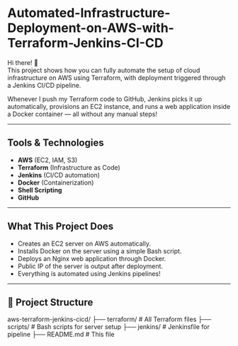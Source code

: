 # Automated-Infrastructure-Deployment-on-AWS-with-Terraform-Jenkins-CI-CD


Hi there! 👋  
This project shows how you can fully automate the setup of cloud infrastructure on AWS using Terraform, with deployment triggered through a Jenkins CI/CD pipeline.

Whenever I push my Terraform code to GitHub, Jenkins picks it up automatically, provisions an EC2 instance, and runs a web application inside a Docker container — all without any manual steps!

---

##  Tools & Technologies
- **AWS** (EC2, IAM, S3)
- **Terraform** (Infrastructure as Code)
- **Jenkins** (CI/CD automation)
- **Docker** (Containerization)
- **Shell Scripting**
- **GitHub**

---

##  What This Project Does
- Creates an EC2 server on AWS automatically.
- Installs Docker on the server using a simple Bash script.
- Deploys an Nginx web application through Docker.
- Public IP of the server is output after deployment.
- Everything is automated using Jenkins pipelines!

---

## 📂 Project Structure
aws-terraform-jenkins-cicd/ 
├── terraform/ # All Terraform files 
├── scripts/ # Bash scripts for server setup
├── jenkins/ # Jenkinsfile for pipeline 
├── README.md # This file
